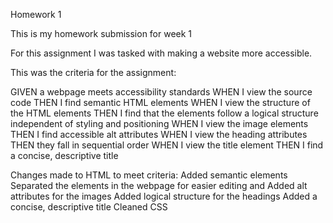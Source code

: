 Homework 1 

This is my homework submission for week 1

For this assignment I was tasked with making a website more accessible. 

This was the criteria for the assignment:

GIVEN a webpage meets accessibility standards
WHEN I view the source code
THEN I find semantic HTML elements
WHEN I view the structure of the HTML elements
THEN I find that the elements follow a logical structure independent of styling and positioning
WHEN I view the image elements
THEN I find accessible alt attributes
WHEN I view the heading attributes
THEN they fall in sequential order
WHEN I view the title element
THEN I find a concise, descriptive title

Changes made to HTML to meet criteria:
Added semantic elements
Separated the elements in the webpage for easier editing and 
Added alt attributes for the images
Added logical structure for the headings
Added a concise, descriptive title
Cleaned CSS
